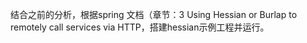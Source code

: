 结合之前的分析，根据spring 文档（章节：3 Using Hessian or Burlap to remotely call services via HTTP，搭建hessian示例工程并运行。
